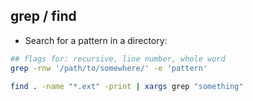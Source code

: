 ## grep / find

* Search for a pattern in a directory:

```bash
## flags for: recursive, line number, whole word
grep -rnw '/path/to/somewhere/' -e 'pattern'
```

```bash
find . -name "*.ext" -print | xargs grep "something"
```
